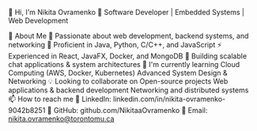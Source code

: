 👋 Hi, I'm Nikita Ovramenko
🔹 Software Developer | Embedded Systems | Web Development

🚀 About Me
🎯 Passionate about web development, backend systems, and networking
🔧 Proficient in Java, Python, C/C++, and JavaScript
⚡ Experienced in React, JavaFX, Docker, and MongoDB
📡 Building scalable chat applications & system architectures
🌱 I'm currently learning
Cloud Computing (AWS, Docker, Kubernetes)
Advanced System Design & Networking
💡 Looking to collaborate on
Open-source projects
Web applications & backend development
Networking and distributed systems
📫 How to reach me
💼 LinkedIn: linkedin.com/in/nikita-ovramenko-9042b8251
🔗 GitHub: github.com/NikitaaOvramenko
📧 Email: nikita.ovramenko@torontomu.ca
